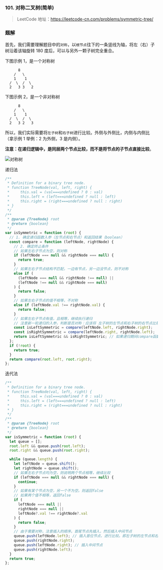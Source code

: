 ### 101. 对称二叉树(简单)

> LeetCode 地址：https://leetcode-cn.com/problems/symmetric-tree/

### 题解

首先，我们需要理解题目中的`对称`，以`根节点`往下的一条竖线为轴，将左（右）子树沿着该轴旋转 180 度后，可以与另外一颗子树完全重合。

下图示例 1，是一个对称树

```
      8
    /   \
    1    1
  /  \  /  \
  2   3 3   2
```

下图示例 2，是一个非对称树

```
      8
    /   \
    1    1
  /  \  /  \
  2   3 2   3
```

所以，我们实际需要将`左子树`和`右子树`进行比较。外侧与外侧比，内侧与内侧比（拿示例 1 举例：2 为外侧，3 是内侧）。

**注意：在递归逻辑中，是同层两个节点比较，而不是将节点的子节点直接比较**。

![对称树](https://raw.githubusercontent.com/kerwin-ly/Blog/master/assets/imgs/algorithm/mirror-tree.png)

递归法

```js
/**
 * Definition for a binary tree node.
 * function TreeNode(val, left, right) {
 *     this.val = (val===undefined ? 0 : val)
 *     this.left = (left===undefined ? null : left)
 *     this.right = (right===undefined ? null : right)
 * }
 */
/**
 * @param {TreeNode} root
 * @return {boolean}
 */
var isSymmetric = function (root) {
  // 1. 确定递归函数入参（左节点和右节点）和返回结果（boolean）
  const compare = function (leftNode, rightNode) {
    // 2. 确定终止条件
    // 如果左右子节点为空，则对称
    if (leftNode === null && rightNode === null) {
      return true;
    }
    // 如果左右子节点结构不匹配，一边有节点，另一边没节点，则不对称
    else if (
      (leftNode === null && rightNode !== null) ||
      (leftNode !== null && rightNode === null)
    ) {
      return false;
    }
    // 如果左右子节点的值不相等，不对称
    else if (leftNode.val !== rightNode.val) {
      return false;
    }
    // 如果左右子节点有值，且相等，继续执行递归
    // 注意新一轮递归的入参，判断是否对称：应该将 左子树的左节点和右子树的右节点比较；左子树的右节点和右子树的左节点比较；
    const isLeftSymmetric = compare(leftNode.left, rightNode.right);
    const isRightSymmetric = compare(leftNode.right, rightNode.left);
    return isLeftSymmetric && isRightSymmetric; // 如果递归期间compare函数返回了boolean值，则将其抛出，作为结果
  };
  if (!root) {
    return true;
  }
  return compare(root.left, root.right);
};
```

迭代法

```js
/**
 * Definition for a binary tree node.
 * function TreeNode(val, left, right) {
 *     this.val = (val===undefined ? 0 : val)
 *     this.left = (left===undefined ? null : left)
 *     this.right = (right===undefined ? null : right)
 * }
 */
/**
 * @param {TreeNode} root
 * @return {boolean}
 */
var isSymmetric = function (root) {
  let queue = [];
  root.left && queue.push(root.left);
  root.right && queue.push(root.right);

  while (queue.length) {
    let leftNode = queue.shift();
    let rightNode = queue.shift();
    // 如果左右子节点均为空，则说明两个节点相等，继续比较
    if (leftNode === null && rightNode === null) {
      continue;
    }
    // 如果有某个节点为空，另一个不为空。则返回false
    // 如果两个值不相等，返回false
    if (
      leftNode === null ||
      rightNode === null ||
      leftNode?.val !== rightNode?.val
    ) {
      return false;
    }
    // 由于需要对称，注意插入的顺序。首尾节点先插入，然后插入中间节点
    queue.push(leftNode.left); // 插入首位节点，进行比较。即左子树的左节点和右子树的右节点
    queue.push(rightNode.right);
    queue.push(leftNode.right); // 插入中间节点
    queue.push(rightNode.left);
  }
  return true;
};
```
